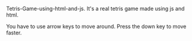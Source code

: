  Tetris-Game-using-html-and-js.
It's a real tetris game made using js and html.

You have to use arrow keys to move around.
Press the down key to move faster.

